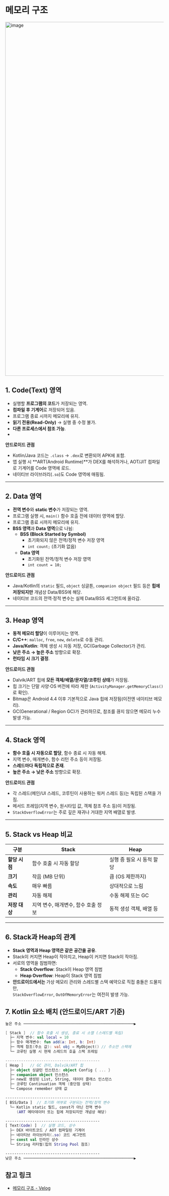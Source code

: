 # 메모리 구조
<img width="1822" height="1124" alt="image" src="https://github.com/user-attachments/assets/e65c3ef2-613d-4f4b-ab10-b538adf3ea2d" />

## 1. Code(Text) 영역
- 실행할 **프로그램의 코드**가 저장되는 영역.
- **컴파일 후 기계어**로 저장되어 있음.
- 프로그램 종료 시까지 메모리에 유지.
- **읽기 전용(Read-Only)** → 실행 중 수정 불가.
- **다른 프로세스에서 참조 가능**.
- 
**안드로이드 관점**  
- Kotlin/Java 코드는 `.class` → `.dex`로 변환되어 APK에 포함.  
- 앱 실행 시 **ART(Android Runtime)**가 DEX를 해석하거나, AOT/JIT 컴파일로 기계어를 Code 영역에 로드.  
- 네이티브 라이브러리(`.so`)도 Code 영역에 매핑됨.

---

## 2. Data 영역
- **전역 변수**와 **static 변수**가 저장되는 영역.
- 프로그램 실행 시, `main()` 함수 호출 전에 데이터 영역에 할당.
- 프로그램 종료 시까지 메모리에 유지.
- **BSS 영역**과 **Data 영역**으로 나뉨:
  - **BSS (Block Started by Symbol)**  
    - 초기화되지 않은 전역/정적 변수 저장 영역  
    - `int count;` (초기화 없음)
  - **Data 영역**  
    - 초기화된 전역/정적 변수 저장 영역  
    - `int count = 10;`

**안드로이드 관점**  
- Java/Kotlin의 `static` 필드, `object` 싱글톤, `companion object` 필드 등은 **힙에 저장되지만** 개념상 Data/BSS에 해당.  
- 네이티브 코드의 전역·정적 변수는 실제 Data/BSS 세그먼트에 올라감.

---

## 3. Heap 영역
- **동적 메모리 할당**이 이루어지는 영역.
- **C/C++**: `malloc`, `free`, `new`, `delete`로 수동 관리.
- **Java/Kotlin**: 객체 생성 시 자동 저장, GC(Garbage Collector)가 관리.
- **낮은 주소 → 높은 주소** 방향으로 확장.
- **런타임 시 크기 결정**.
  
**안드로이드 관점**  
- Dalvik/ART 힙에 **모든 객체/배열/문자열/코루틴 상태**가 저장됨.  
- 힙 크기는 단말 사양·OS 버전에 따라 제한 (`ActivityManager.getMemoryClass()`로 확인).  
- Bitmap은 Android 4.4 이후 기본적으로 Java 힙에 저장됨(이전엔 네이티브 메모리).  
- GC(Generational / Region GC)가 관리하므로, 참조를 끊지 않으면 메모리 누수 발생 가능.

---

## 4. Stack 영역
- **함수 호출 시 자동으로 할당**, 함수 종료 시 자동 해제.
- 지역 변수, 매개변수, 함수 리턴 주소 등이 저장됨.
- **스레드마다 독립적으로 존재**.
- **높은 주소 → 낮은 주소** 방향으로 확장.

**안드로이드 관점**  
- 각 스레드(메인/UI 스레드, 코루틴이 사용하는 워커 스레드 등)는 독립된 스택을 가짐.  
- 메서드 프레임(지역 변수, 원시타입 값, 객체 참조 주소 등)이 저장됨.  
- `StackOverflowError`는 주로 깊은 재귀나 거대한 지역 배열로 발생.
---

## 5. Stack vs Heap 비교

| 구분       | Stack                    | Heap                                   |
|------------|--------------------------|----------------------------------------|
| **할당 시점** | 함수 호출 시 자동 할당      | 실행 중 필요 시 동적 할당               |
| **크기**     | 작음 (MB 단위)            | 큼 (OS 제한까지)                        |
| **속도**     | 매우 빠름                 | 상대적으로 느림                         |
| **관리**     | 자동 해제                 | 수동 해제 또는 GC                       |
| **저장 대상** | 지역 변수, 매개변수, 함수 호출 정보 | 동적 생성 객체, 배열 등                  |

---

## 6. Stack과 Heap의 관계
- **Stack 영역과 Heap 영역은 같은 공간을 공유**.
- Stack이 커지면 Heap이 작아지고, Heap이 커지면 Stack이 작아짐.
- 서로의 영역을 침범하면:
  - **Stack Overflow**: Stack이 Heap 영역 침범
  - **Heap Overflow**: Heap이 Stack 영역 침범
- **안드로이드에서는** 가상 메모리 관리와 스레드별 스택 예약으로 직접 충돌은 드물지만,  
  `StackOverflowError`, `OutOfMemoryError`는 여전히 발생 가능.

## 7. Kotlin 요소 배치 (안드로이드/ART 기준)
```kotlin
높은 주소 ─────────────────────────────────────────────────▶

[ Stack ]  // 함수 호출 시 생성, 종료 시 소멸 (스레드별 독립)
  ├─ 지역 변수: val local = 10
  ├─ 함수 매개변수: fun add(a: Int, b: Int)
  ├─ 객체 참조(주소 값): val obj = MyObject() // 주소만 스택에
  └─ 코루틴 실행 시 현재 스레드의 호출 스택 프레임

------------------------------------------
[ Heap ]   // GC 관리, Dalvik/ART 힙
  ├─ object 싱글턴 인스턴스: object Config { ... }
  ├─ companion object 인스턴스
  ├─ new로 생성된 List, String, 데이터 클래스 인스턴스
  ├─ 코루틴 Continuation 객체 (중단점 상태)
  └─ Compose remember 상태 값

------------------------------------------
[ BSS/Data ]  // 초기화 여부로 구분되는 전역/정적 변수
  └─ Kotlin static 필드, const가 아닌 전역 변수
     (ART 메타데이터 또는 힙에 저장되지만 개념상 해당)

------------------------------------------
[ Text(Code) ]  // 실행 코드, 상수
  ├─ DEX 바이트코드 / AOT 컴파일된 기계어
  ├─ 네이티브 라이브러리(.so) 코드 세그먼트
  ├─ const val 인라인 상수
  └─ String 리터럴(힙의 String Pool 참조)

------------------------------------------
낮은 주소 ─────────────────────────────────────────────────▶
```


## 참고 링크
- [메모리 구조 - Velog](https://velog.io/@goserimgoserimgo/%EB%A9%94%EB%AA%A8%EB%A6%AC-%EA%B5%AC%EC%A1%B0)
